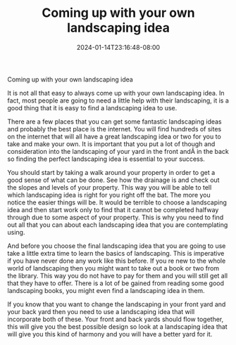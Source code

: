 ﻿---
title: "Coming up with your own landscaping idea"
date: 2024-01-14T23:16:48-08:00
description: "Landscaping Tips for Web Success"
featured_image: "/images/Landscaping.jpg"
tags: ["Landscaping"]
---

Coming up with your own landscaping idea 

It is not all that easy to always come up with your own landscaping idea. In fact, most people are going to need a little help with their landscaping, it is a good thing that it is easy to find a landscaping idea to use. 

There are a few places that you can get some fantastic landscaping ideas and probably the best place is the internet. You will find hundreds of sites on the internet that will all have a great landscaping idea or two for you to take and make your own. It is important that you put a lot of though and consideration into the landscaping of your yard in the front andÂ in the back so finding the perfect landscaping idea is essential to your success. 

You should start by taking a walk around your property in order to get a good sense of what can be done. See how the drainage is and check out the slopes and levels of your property. This way you will be able to tell which landscaping idea is right for you right off the bat. The more you notice the easier things will be. It would be terrible to choose a landscaping idea and then start work only to find that it cannot be completed halfway through due to some aspect of your property. This is why you need to find out all that you can about each landscaping idea that you are contemplating using. 

And before you choose the final landscaping idea that you are going to use take a little extra time to learn the basics of landscaping. This is imperative if you have never done any work like this before. If you re new to the whole world of landscaping then you might want to take out a book or two from the library. This way you do not have to pay for them and you will still get all that they have to offer. There is a lot of be gained from reading some good landscaping books, you might even find a landscaping idea in them. 

If you know that you want to change the landscaping in your front yard and your back yard then you need to use a landscaping idea that will incorporate both of these. Your front and back yards should flow together, this will give you the best possible design so look at a landscaping idea that will give you this kind of harmony and you will have a better yard for it. 


